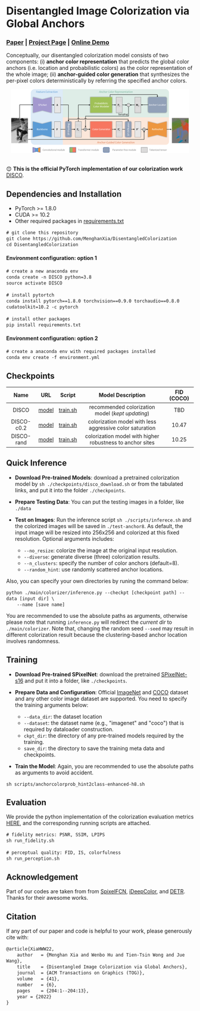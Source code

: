 # Disentangled Image Colorization via Global Anchors

### [Paper](https://menghanxia.github.io/papers/2022_disco_main.pdf) | [Project Page](https://menghanxia.github.io/projects/disco.html) | [Online Demo](https://huggingface.co/spaces/menghanxia/disco)

Conceptually, our disentangled colorization model consists of two components: (i) **anchor color representation** that predicts the global color anchors (i.e. location and probabilistic colors) as the color representation of the whole image; (ii) **anchor-guided color generation** that synthesizes the per-pixel colors deterministically by referring the specified anchor colors.

<div align="center">
	<img src="asserts/network.png" width="95%">
</div>

<br>

:blush: **This is the official PyTorch implementation of our colorization work** [DISCO](https://menghanxia.github.io/projects/disco.html).

## Dependencies and Installation

- PyTorch >= 1.8.0
- CUDA >= 10.2
- Other required packages in [requirements.txt](./requirements.txt)
```
# git clone this repository
git clone https://github.com/MenghanXia/DisentangledColorization
cd DisentangledColorization
```
#### Environment configuration: option 1
```
# create a new anaconda env
conda create -n DISCO python=3.8
source activate DISCO

# install pytortch
conda install pytorch==1.8.0 torchvision==0.9.0 torchaudio==0.8.0 cudatoolkit=10.2 -c pytorch

# install other packages
pip install requirements.txt
```
#### Environment configuration: option 2
```
# create a anaconda env with required packages installed
conda env create -f environment.yml
```


## Checkpoints
| Name |   URL  | Script | Model Description | FID (COCO) |
| :----: | :----: | :----: | :----: | :----: |
| DISCO 	 | [model](https://drive.google.com/file/d/1J4vB6kG4xBLUUKpXr5IhnSSa4maXgRvQ/view?usp=sharing) | [train.sh](./scripts/anchorcolorprob_hint2class-enhanced-h8.sh) | recommended colorization model (*kept updating*) | TBD |
| DISCO-c0.2 | [model](https://drive.google.com/file/d/1jGDOfMq4mpYe6KCc0MtuiFwdEJ7_Hcc-/view?usp=sharing) | [train.sh](./scripts/anchorcolorprob_hint2class-enhanced-h8-c0.2.sh) | colorization model with less aggressive color saturation | 10.47 |
| DISCO-rand | [model](https://drive.google.com/file/d/1GLLowR-0eK2U4RAHijoizEyKd5ny10OI/view?usp=sharing) | [train.sh](./scripts/anchorcolorprob_hint2class-enhanced-rand.sh) | colorization model with higher robustness to anchor sites | 10.25 |


## Quick Inference

- **Download Pre-trained Models**: download a pretrained colorization model by ```sh ./checkpoints/disco_download.sh``` or from the tabulated links, and put it into the folder `./checkpoints`.

- **Prepare Testing Data**: You can put the testing images in a folder, like `./data`

- **Test on Images**: Run the inference script ```sh ./scripts/inferece.sh``` and the colorized images will be saved in `./test-anchor8`. As default, the input image will be resized into 256x256 and colorized at this fixed resolution. Optional arguments includes:
	- `--no_resize`: colorize the image at the original input resolution.
    - `--diverse`: generate diverse (three) colorization results.
	- `--n_clusters`: specify the number of color anchors (default=8).
	- `--random_hint`: use randomly scattered anchor locations.

Also, you can specify your own directories by runing the command below:
```
python ./main/colorizer/inference.py --checkpt [checkpoint path] --data [input dir] \
	--name [save name]
```
You are recommended to use the absolute paths as arguments, otherwise please note that running `inference.py` will redirect the *current dir* to `./main/colorizer`. Note that, changing the random seed `--seed`
may result in different colorization result because the clustering-based anchor location involves randomness.


## Training
- **Download Pre-trained SPixelNet**: download the pretrained [SPixelNet-s16](https://drive.google.com/file/d/1sLIqur7Hxan8PhW0n8kd7vzNEuIXAEdI/view?usp=sharing) and put it into a folder, like `./checkpoints`.

- **Prepare Data and Configuration**: Official [ImageNet](https://image-net.org/download.php) and [COCO](https://cocodataset.org/#download) dataset and any other color image dataset are supported. You need to specify the training arguments below:
	- `--data_dir`: the dataset location
	- `--dataset`: the dataset name (e.g., "imagenet" and "coco") that is required by dataloader construction.
	- `ckpt_dir`: the directory of any pre-trained models required by the training.
	- `save_dir`: the directory to save the training meta data and checkpoints.

- **Train the Model**: Again, you are recommended to use the absolute paths as arguments to avoid accident.
```
sh scripts/anchorcolorprob_hint2class-enhanced-h8.sh
```

## Evaluation

We provide the python implementation of the colorization evaluation metrics [HERE](https://drive.google.com/file/d/18SXfoz4y47ufggA8qt92ref5tZ7KJzqe/view?usp=sharing), and the corresponding running scripts are attached.
```
# fidelity metrics: PSNR, SSIM, LPIPS
sh run_fidelity.sh

# perceptual quality: FID, IS, colorfulness
sh run_perception.sh
```

## Acknowledgement
Part of our codes are taken from from [SpixelFCN](https://github.com/fuy34/superpixel_fcn), [iDeepColor](https://github.com/richzhang/colorization-pytorch), and [DETR](https://github.com/facebookresearch/detr). Thanks for their awesome works.


## Citation
If any part of our paper and code is helpful to your work, please generously cite with:
```
@article{XiaHWW22,
	author   = {Menghan Xia and Wenbo Hu and Tien-Tsin Wong and Jue Wang},
	title    = {Disentangled Image Colorization via Global Anchors},
	journal  = {ACM Transactions on Graphics (TOG)},
	volume   = {41},
	number   = {6},
	pages    = {204:1--204:13},
	year = {2022}
}
```